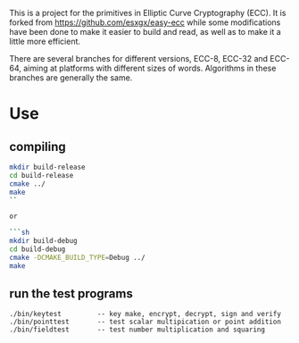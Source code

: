 This is a project for the primitives in Elliptic Curve Cryptography (ECC). It is forked from https://github.com/esxgx/easy-ecc while some modifications have been done to make it  easier to build and read, as well as to make it a little more efficient.

There are several branches for different versions, ECC-8, ECC-32 and ECC-64, aiming at platforms with different sizes of words. Algorithms in these branches are generally the same.

# Use 

## compiling 

```sh
mkdir build-release 
cd build-release
cmake ../
make
`` 

or 

```sh 
mkdir build-debug 
cd build-debug 
cmake -DCMAKE_BUILD_TYPE=Debug ../
make 
``` 

## run the test programs 

```
./bin/keytest         -- key make, encrypt, decrypt, sign and verify 
./bin/pointtest       -- test scalar multipication or point addition
./bin/fieldtest       -- test number multiplication and squaring
```

